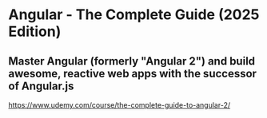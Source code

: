 # Angular - The Complete Guide (2025 Edition)
## Master Angular (formerly "Angular 2") and build awesome, reactive web apps with the successor of Angular.js

https://www.udemy.com/course/the-complete-guide-to-angular-2/
